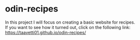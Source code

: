 # odin-recipes
In this project I will focus on creating a basic website for recipes.
<br>
If you want to see how it turned out, click on the following link: https://taavetti01.github.io/odin-recipes/